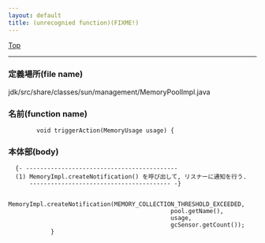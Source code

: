 ```yaml
---
layout: default
title: (unrecognied function)(FIXME!)
---
```

[Top](../index.html)

--- 
### 定義場所(file name)
jdk/src/share/classes/sun/management/MemoryPoolImpl.java

### 名前(function name)
```
        void triggerAction(MemoryUsage usage) {
```

### 本体部(body)
```
  {- -------------------------------------------
  (1) MemoryImpl.createNotification() を呼び出して, リスナーに通知を行う.
      ---------------------------------------- -}

	            MemoryImpl.createNotification(MEMORY_COLLECTION_THRESHOLD_EXCEEDED,
	                                          pool.getName(),
	                                          usage,
	                                          gcSensor.getCount());
	        }
	
```


